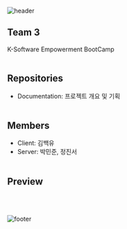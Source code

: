 ![header](https://capsule-render.vercel.app/api?type=waving&color=gradient&animation=fadeIn&height=230&text=K-Software%20Empowerment%20BootCamp&desc=Team%203&fontSize=40&fontAlign=50&fontAlignY=33&descSize=15&descAlign=50&descAlignY=55)

## Team 3

K-Software Empowerment BootCamp
<br><br>

## Repositories

- Documentation: 프로젝트 개요 및 기획
<br><br>

## Members

- Client: 김백유  
- Server: 박민준, 정진서 
<br><br>

## Preview
<br><br>

![footer](https://capsule-render.vercel.app/api?type=waving&&color=gradient&section=footer)
